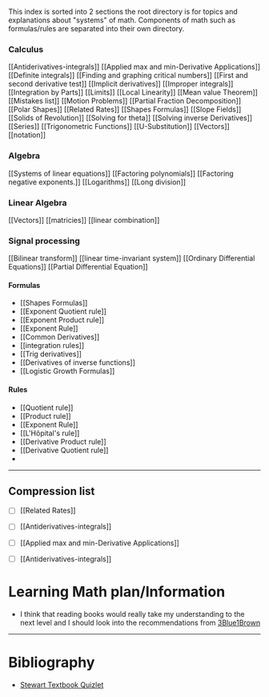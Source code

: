 This index is sorted into 2 sections the root directory is for topics and explanations about "systems" of math. Components of math such as formulas/rules are separated into their own directory.
### Calculus
[[Antiderivatives-integrals]]
[[Applied max and min-Derivative Applications]]
[[Definite integrals]]
[[Finding and graphing critical numbers]]
[[First and second derivative test]]
[[Implicit derivatives]]
[[Improper integrals]]
[[Integration by Parts]]
[[Limits]]
[[Local Linearity]]
[[Mean value Theorem]]
[[Mistakes list]]
[[Motion Problems]]
[[Partial Fraction Decomposition]]
[[Polar Shapes]]
[[Related Rates]]
[[Shapes Formulas]]
[[Slope Fields]]
[[Solids of Revolution]]
[[Solving for theta]]
[[Solving inverse Derivatives]]
[[Series]]
[[Trigonometric Functions]]
[[U-Substitution]]
[[Vectors]]
[[notation]]




### Algebra
[[Systems of linear equations]]
[[Factoring polynomials]]
[[Factoring negative exponents.]]
[[Logarithms]]
[[Long division]]
### Linear Algebra
[[Vectors]]
[[matricies]]
[[linear combination]]



### Signal processing 
[[Bilinear transform]]
[[linear time-invariant system]]
[[Ordinary Differential Equations]]
[[Partial Differential Equation]]


#### Formulas
- [[Shapes Formulas]]
- [[Exponent Quotient rule]]
- [[Exponent Product rule]]
- [[Exponent Rule]]
- [[Common Derivatives]]
- [[integration rules]]
- [[Trig derivatives]]
- [[Derivatives of inverse functions]]
- [[Logistic Growth Formulas]]

#### Rules
- [[Quotient rule]]
- [[Product rule]]
- [[Exponent Rule]]
- [[L'Hôpital's rule]]
- [[Derivative Product rule]]
- [[Derivative Quotient rule]]
- 

---
## Compression list
- [ ] [[Related Rates]]
- [ ] [[Antiderivatives-integrals]]
- [ ] [[Applied max and min-Derivative Applications]]
- [ ] [[Antiderivatives-integrals]]


#  Learning Math plan/Information 
- I think that reading books would really take my understanding to the next level and I should look into the recommendations from [3Blue1Brown](https://www.3blue1brown.com/blog/book-recommendations)






---
# Bibliography 

-  [Stewart Textbook Quizlet](https://quizlet.com/explanations/textbook-solutions/single-variable-calculus-early-transcendentals-with-vector-functions-ap-edition-7th-edition-9780840049322?funnelUUID=4c26f824-334a-43d7-b0cd-1f0ffbfe1a6e)